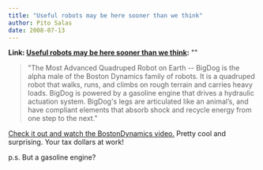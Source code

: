 ```yaml
---
title: "Useful robots may be here sooner than we think"
author: Pito Salas
date: 2008-07-13
---
```


**Link: [Useful robots may be here sooner than we think](None):** ""

> "The Most Advanced Quadruped Robot on Earth -- BigDog is the alpha male of
> the Boston Dynamics family of robots. It is a quadruped robot that walks,
> runs, and climbs on rough terrain and carries heavy loads. BigDog is powered
> by a gasoline engine that drives a hydraulic actuation system. BigDog's legs
> are articulated like an animal’s, and have compliant elements that absorb
> shock and recycle energy from one step to the next."

[Check it out and watch the BostonDynamics
video.](<http://www.bostondynamics.com/content/sec.php?section=BigDog>) Pretty
cool and surprising. Your tax dollars at work!

p.s. But a gasoline engine?


